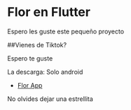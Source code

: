 # Flor en Flutter

Espero les guste este pequeño proyecto

##Vienes de Tiktok?

Espero te guste

La descarga:
Solo android
- [Flor App ]([[https://docs.flutter.dev/get-started/codelab])

No olvides dejar una estrellita 
